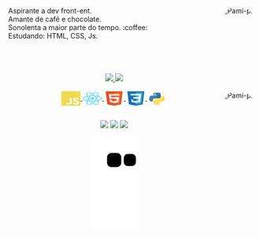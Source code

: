 <div align="right">
       <img align="right" alt="Pami-pic" height="150" style="border-radius:50px;" src="https://cdn.discordapp.com/attachments/283392827721908225/975554249167634512/51c574f0f7a50197e5ef4424aacb0cfe.gif">
  </div>
Aspirante a dev front-ent. </br>
Amante de café e chocolate.</br>
Sonolenta a maior parte do tempo. :coffee:</br>
Estudando: HTML, CSS, Js.</br>
<br><br><br><br>



<div align="center">
  <a href="https://github.com/ipami">
  <img height="180em" src="https://github-readme-stats.vercel.app/api?username=ipami&show_icons=true&theme=dracula&include_all_commits=true&count_private=true"/>
  <img height="180em"" src="https://github-readme-stats.vercel.app/api/top-langs/?username=ipami&layout=compact&langs_count=7&theme=dracula"/>
</div>
<div style="display: inline_block" align ="center"><br>
  <img align="center" alt="Pami-Js" height="30" width="40" src="https://raw.githubusercontent.com/devicons/devicon/master/icons/javascript/javascript-plain.svg">
  <img align="center" alt="Pami-React" height="30" width="40" src="https://raw.githubusercontent.com/devicons/devicon/master/icons/react/react-original.svg">
  <img align="center" alt="Pami-HTML" height="30" width="40" src="https://raw.githubusercontent.com/devicons/devicon/master/icons/html5/html5-original.svg">
  <img align="center" alt="Pami-CSS" height="30" width="40" src="https://raw.githubusercontent.com/devicons/devicon/master/icons/css3/css3-original.svg">
  <img align="center" alt="Pami-Python" height="30" width="40" src="https://raw.githubusercontent.com/devicons/devicon/master/icons/python/python-original.svg">
     <img align="right" alt="Pami-pic" height="150" style="border-radius:50px;" src="https://cdn.discordapp.com/attachments/283392827721908225/975554249167634512/51c574f0f7a50197e5ef4424aacb0cfe.gif">
  
  </div>

  

  ##

<div align ="center"> 
  <a href="https://www.instagram.com/morganlefaay/" target="_blank"><img src="https://img.shields.io/badge/-Instagram-%23E4405F?style=for-the-badge&logo=instagram&logoColor=white" target="_blank"></a>
  <a href = "mailto:paloma.avh@gmail.com"><img src="https://img.shields.io/badge/-Gmail-%23333?style=for-the-badge&logo=gmail&logoColor=white" target="_blank"></a>
  <a href="https://www.linkedin.com/in/palomaavelino/" target="_blank"><img src="https://img.shields.io/badge/-LinkedIn-%230077B5?style=for-the-badge&logo=linkedin&logoColor=white" target="_blank"></a> 

 
![snake gif](https://github.com/ipami/ipami/blob/output/github-contribution-grid-snake.svg)
</div>

 

  
